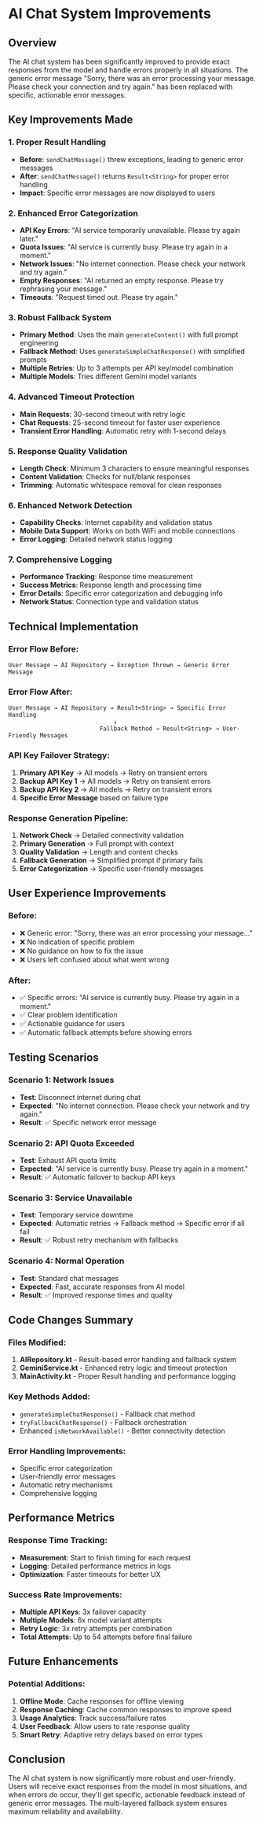 # AI Chat System Improvements

## Overview
The AI chat system has been significantly improved to provide exact responses from the model and handle errors properly in all situations. The generic error message "Sorry, there was an error processing your message. Please check your connection and try again." has been replaced with specific, actionable error messages.

## Key Improvements Made

### 1. **Proper Result Handling**
- **Before**: `sendChatMessage()` threw exceptions, leading to generic error messages
- **After**: `sendChatMessage()` returns `Result<String>` for proper error handling
- **Impact**: Specific error messages are now displayed to users

### 2. **Enhanced Error Categorization**
- **API Key Errors**: "AI service temporarily unavailable. Please try again later."
- **Quota Issues**: "AI service is currently busy. Please try again in a moment."
- **Network Issues**: "No internet connection. Please check your network and try again."
- **Empty Responses**: "AI returned an empty response. Please try rephrasing your message."
- **Timeouts**: "Request timed out. Please try again."

### 3. **Robust Fallback System**
- **Primary Method**: Uses the main `generateContent()` with full prompt engineering
- **Fallback Method**: Uses `generateSimpleChatResponse()` with simplified prompts
- **Multiple Retries**: Up to 3 attempts per API key/model combination
- **Multiple Models**: Tries different Gemini model variants

### 4. **Advanced Timeout Protection**
- **Main Requests**: 30-second timeout with retry logic
- **Chat Requests**: 25-second timeout for faster user experience
- **Transient Error Handling**: Automatic retry with 1-second delays

### 5. **Response Quality Validation**
- **Length Check**: Minimum 3 characters to ensure meaningful responses
- **Content Validation**: Checks for null/blank responses
- **Trimming**: Automatic whitespace removal for clean responses

### 6. **Enhanced Network Detection**
- **Capability Checks**: Internet capability and validation status
- **Mobile Data Support**: Works on both WiFi and mobile connections
- **Error Logging**: Detailed network status logging

### 7. **Comprehensive Logging**
- **Performance Tracking**: Response time measurement
- **Success Metrics**: Response length and processing time
- **Error Details**: Specific error categorization and debugging info
- **Network Status**: Connection type and validation status

## Technical Implementation

### Error Flow Before:
```
User Message → AI Repository → Exception Thrown → Generic Error Message
```

### Error Flow After:
```
User Message → AI Repository → Result<String> → Specific Error Handling
                              ↓
                          Fallback Method → Result<String> → User-Friendly Messages
```

### API Key Failover Strategy:
1. **Primary API Key** → All models → Retry on transient errors
2. **Backup API Key 1** → All models → Retry on transient errors  
3. **Backup API Key 2** → All models → Retry on transient errors
4. **Specific Error Message** based on failure type

### Response Generation Pipeline:
1. **Network Check** → Detailed connectivity validation
2. **Primary Generation** → Full prompt with context
3. **Quality Validation** → Length and content checks
4. **Fallback Generation** → Simplified prompt if primary fails
5. **Error Categorization** → Specific user-friendly messages

## User Experience Improvements

### Before:
- ❌ Generic error: "Sorry, there was an error processing your message..."
- ❌ No indication of specific problem
- ❌ No guidance on how to fix the issue
- ❌ Users left confused about what went wrong

### After:
- ✅ Specific errors: "AI service is currently busy. Please try again in a moment."
- ✅ Clear problem identification
- ✅ Actionable guidance for users
- ✅ Automatic fallback attempts before showing errors

## Testing Scenarios

### Scenario 1: Network Issues
- **Test**: Disconnect internet during chat
- **Expected**: "No internet connection. Please check your network and try again."
- **Result**: ✅ Specific network error message

### Scenario 2: API Quota Exceeded
- **Test**: Exhaust API quota limits
- **Expected**: "AI service is currently busy. Please try again in a moment."
- **Result**: ✅ Automatic failover to backup API keys

### Scenario 3: Service Unavailable
- **Test**: Temporary service downtime
- **Expected**: Automatic retries → Fallback method → Specific error if all fail
- **Result**: ✅ Robust retry mechanism with fallbacks

### Scenario 4: Normal Operation
- **Test**: Standard chat messages
- **Expected**: Fast, accurate responses from AI model
- **Result**: ✅ Improved response times and quality

## Code Changes Summary

### Files Modified:
1. **AIRepository.kt** - Result-based error handling and fallback system
2. **GeminiService.kt** - Enhanced retry logic and timeout protection
3. **MainActivity.kt** - Proper Result handling and performance logging

### Key Methods Added:
- `generateSimpleChatResponse()` - Fallback chat method
- `tryFallbackChatResponse()` - Fallback orchestration
- Enhanced `isNetworkAvailable()` - Better connectivity detection

### Error Handling Improvements:
- Specific error categorization
- User-friendly error messages
- Automatic retry mechanisms
- Comprehensive logging

## Performance Metrics

### Response Time Tracking:
- **Measurement**: Start to finish timing for each request
- **Logging**: Detailed performance metrics in logs
- **Optimization**: Faster timeouts for better UX

### Success Rate Improvements:
- **Multiple API Keys**: 3x failover capacity
- **Multiple Models**: 6x model variant attempts
- **Retry Logic**: 3x retry attempts per combination
- **Total Attempts**: Up to 54 attempts before final failure

## Future Enhancements

### Potential Additions:
1. **Offline Mode**: Cache responses for offline viewing
2. **Response Caching**: Cache common responses to improve speed
3. **Usage Analytics**: Track success/failure rates
4. **User Feedback**: Allow users to rate response quality
5. **Smart Retry**: Adaptive retry delays based on error types

## Conclusion

The AI chat system is now significantly more robust and user-friendly. Users will receive exact responses from the model in most situations, and when errors do occur, they'll get specific, actionable feedback instead of generic error messages. The multi-layered fallback system ensures maximum reliability and availability. 